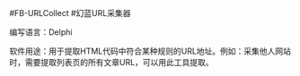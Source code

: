 #FB-URLCollect
#幻蓝URL采集器

编写语言：Delphi

软件用途：用于提取HTML代码中符合某种规则的URL地址。例如：采集他人网站时，需要提取列表页的所有文章URL，可以用此工具提取。